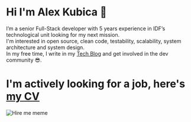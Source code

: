 # Hi I'm Alex Kubica 👋

I’m a senior Full-Stack developer with 5 years experience in IDF’s technological unit looking for my next mission.  
I'm interested in open source, clean code, testability, scalability, system architecture and system design.  
In my free time, I write in my [Tech Blog](https://alexkubica.com/) and get involved in the dev community 😎.

# I'm actively looking for a job, here's [my CV](https://alexkubica.com/cv)

![Hire me meme](https://media.makeameme.org/created/i-is-kind-5b74a1.jpg)  
<!--

## Enjoy your stay here, here's a random GIF for you ♥
![Random GIF](https://pacific-sierra-77832.herokuapp.com/)


**alexkubica/alexkubica** is a ✨ _special_ ✨ repository because its `README.md` (this file) appears on your GitHub profile.

Here are some ideas to get you started:

- 🔭 I’m currently working on ...
- 🌱 I’m currently learning ...
- 👯 I’m looking to collaborate on ...
- 🤔 I’m looking for help with ...
- 💬 Ask me about ...
- 📫 How to reach me: ...
- 😄 Pronouns: ...
- ⚡ Fun fact: ...
-->
